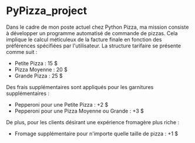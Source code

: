 # PyPizza_project
Dans le cadre de mon poste actuel chez Python Pizza, ma mission consiste à développer un programme automatisé de commande de pizzas. Cela implique le calcul méticuleux de la facture finale en fonction des préférences spécifiées par l'utilisateur. La structure tarifaire se présente comme suit :

- Petite Pizza : 15 $
- Pizza Moyenne : 20 $
- Grande Pizza : 25 $

Des frais supplémentaires sont appliqués pour les garnitures supplémentaires :
- Pepperoni pour une Petite Pizza : +2 $
- Pepperoni pour une Pizza Moyenne ou Grande : +3 $

De plus, pour les clients désirant une expérience fromagère plus riche :
- Fromage supplémentaire pour n'importe quelle taille de pizza : +1 $
